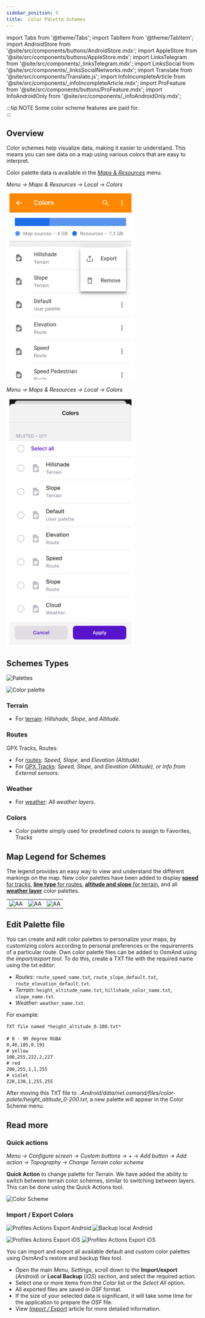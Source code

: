 ```yaml
---
sidebar_position: 5
title:  Color Palette Schemes
---
```


import Tabs from '@theme/Tabs';
import TabItem from '@theme/TabItem';
import AndroidStore from '@site/src/components/buttons/AndroidStore.mdx';
import AppleStore from '@site/src/components/buttons/AppleStore.mdx';
import LinksTelegram from '@site/src/components/_linksTelegram.mdx';
import LinksSocial from '@site/src/components/_linksSocialNetworks.mdx';
import Translate from '@site/src/components/Translate.js';
import InfoIncompleteArticle from '@site/src/components/_infoIncompleteArticle.mdx';
import ProFeature from '@site/src/components/buttons/ProFeature.mdx';
import InfoAndroidOnly from '@site/src/components/_infoAndroidOnly.mdx';


<InfoIncompleteArticle/>

:::tip NOTE
Some color scheme features are paid for.  
:::

## Overview

Color schemes help visualize data, making it easier to understand. This means you can see data on a map using various colors that are easy to interpret.  

Color palette data is available in the [*Maps & Resources*](../personal/maps.md#local) menu.

<Tabs groupId="operating-systems">

<TabItem value="android" label="Android">

*Menu → Maps & Resources → Local → Colors*

![Palettes](../../../blog/2024-07-26-android-4-8/img/colors.png)

</TabItem>

<TabItem value="ios" label="iOS">

*Menu → Maps & Resources → Local → Colors*

![Color palette](../../../blog/2024-06-20-ios-4-8/img/color_palette_ios.png)

</TabItem>

</Tabs>

## Schemes Types 

<Tabs groupId="operating-systems">

<TabItem value="android" label="Android">

![Palettes](@site/blog/2024-07-26-android-4-8/img/palette.png)

</TabItem>

<TabItem value="ios" label="iOS">

![Color palette](@site/blog/2024-07-26-android-4-8/img/color_altitude.png)

</TabItem>

</Tabs>

### Terrain

- For [terrain](../plugins/contour-lines.md#hillshade-slope-and-altitude-layers): *Hillshade, Slope*, and *Altitude*.

### Routes

GPX Tracks, Routes:

- For [routes](../navigation/guidance/map-during-navigation.md#color): *Speed, Slope,* and *Elevation (Altitude)*.
- For [GPX Tracks](../map/tracks/index.md#color): *Speed, Slope,* and *Elevation (Altitude), or info from External sensors*.

### Weather

- For [weather](../plugins/weather.md#weather-layers): *All weather layers*.

### Colors 

- Color palette simply used for predefined colors to assign to Favorites, Tracks


## Map Legend for Schemes

The legend provides an easy way to view and understand the different markings on the map. New color palettes have been added to display [**speed** for tracks](../map/tracks/index.md#color), [**line type** for routes](../navigation/guidance/map-during-navigation.md#color), [**altitude and slope** for terrain](../plugins/contour-lines.md#color-scheme), and all [**weather layer**](../plugins/weather.md#weather-layers) color palettes.

<table class="image">
    <tr>
        <td><img src={require('@site/blog/2024-07-26-android-4-8/img/legend.png').default} alt="AA"/></td>
        <td><img src={require('@site/blog/2024-07-26-android-4-8/img/legend_1.png').default} alt="AA"/></td>
        <td><img src={require('@site/blog/2024-07-26-android-4-8/img/legend_2.png').default} alt="AA"/></td>
    </tr>
</table>  



## Edit Palette file

<!--

*Terrain → Modify → All colors → &#8942; → Edit*

<table class="image">
    <tr>
        <td><img src={require('@site/blog/2024-07-26-android-4-8/img/palette_editor.png').default} alt="AA"/></td>
        <td><img src={require('@site/blog/2024-07-26-android-4-8/img/palette_editor_1.png').default} alt="AA"/></td>
    </tr>
</table>  

-->

You can create and edit color palettes to personalize your maps, by customizing colors according to personal preferences or the requirements of a particular route. Own color palette files can be added to OsmAnd using the *import/export tool*. To do this, create a TXT file with the required name using the txt editor:

- *Routes*: `route_speed_name.txt`, `route_slope_default.txt`, `route_elevation_default.txt`.
- *Terrain*: `height_altitude_name.txt`, `hillshade_color_name.txt`, `slope_name.txt`.
- *Weather*: `weather_name.txt`.

For example:

```
TXT file named *height_altitude_0-200.txt*

# 0 - 90 degree RGBA
0,46,185,0,191
# yellow 
100,255,222,2,227
# red
200,255,1,1,255
# violet
220,130,1,255,255

```
After moving this TXT file to *..Android/data/net.osmand/files/color-palete/height_altitude_0-200.txt*, a new palette will appear in the Color Scheme menu.

## Read more

### Quick actions 

_Menu → Configure screen → Custom buttons → + → Add button → Add action → Topography → Change Terrain color scheme_

**Quick Action** to change palette for Terrain. We have added the ability to switch between terrain color schemes, similar to switching between layers. This can be done using the Quick Actions tool.  

![Color Scheme](@site/blog/2024-07-26-android-4-8/img/color_scheme.png)

### Import / Export Colors

<Tabs groupId="operating-systems">

<TabItem value="android" label="Android">

*<Translate android="true" ids="shared_string_menu,shared_string_settings,import_export,export_to_file"/>*  

![Profiles Actions Export Android](@site/static/img/personal/profiles/profile_actions_export_1_andr.png)   ![Backup local Android](@site/static/img/personal/profiles/profile_actions_export_3_andr.png)   

</TabItem>

<TabItem value="ios" label="iOS"> 

*<Translate ios="true" ids="shared_string_menu,shared_string_settings,local_backup,backup_into_file"/>*     

![Profiles Actions Export iOS](@site/static/img/personal/profiles/profile_actions_export_1_ios.png)    ![Profiles Actions Export iOS](@site/static/img/personal/profiles/profile_actions_export_3_ios.png)    

</TabItem>

</Tabs> 

You can import and export all available default and custom color palettes using OsmAnd's restore and backup files tool.

- Open the main *Menu*, *Settings*, scroll down to the **Import/export** (*Android*) or **Local Backup** (*iOS*) section, and select the required action.
- Select one or more items from the *Color* list or the *Select All* option.
- All exported files are saved in *OSF* format.
- If the size of your selected data is significant, it will take some time for the application to prepare the *OSF* file.
- View [*Import / Export*](../personal/import-export.md) article for more detailed information.
